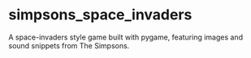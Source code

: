 # simpsons_space_invaders
A space-invaders style game built with pygame, featuring images and sound snippets from The Simpsons. 
